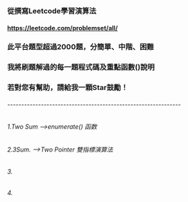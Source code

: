 ### 從撰寫Leetcode學習演算法
#### https://leetcode.com/problemset/all/
### 此平台題型超過2000題，分簡單、中階、困難
### 我將刷題解過的每一題程式碼及重點函數()說明
### 若對您有幫助，請給我一顆Star鼓勵！

###### --------------------------------------------------------------

###### 1.Two Sum -->enumerate() 函数

###### 2.3Sum.  -->Two Pointer 雙指標演算法

###### 3. 

###### 4. 
